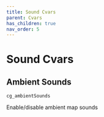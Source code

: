```yaml
---
title: Sound Cvars
parent: Cvars
has_children: true
nav_order: 5
---
```


# Sound Cvars

## Ambient Sounds

`cg_ambientSounds`

Enable/disable ambient map sounds